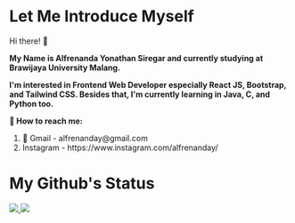 <h1>Let Me Introduce Myself</h1>

<div id = "introduce-myself">
 <p>Hi there! 👋</p>
 <p style = "font-weight: bold"> My Name is Alfrenanda Yonathan Siregar and currently studying at Brawijaya University Malang. </p>
 <p style = "font-weight: bold"> I'm interested in Frontend Web Developer especially React JS, Bootstrap, and Tailwind CSS. Besides that, I'm currently learning in Java, C, and Python too. </p>
<div>

<div id = "contact-me">
  <p style = "font-weight: bold">
    🔗 How to reach me:
  </p>
  <ol>
    <li> 📧 Gmail - alfrenanday@gmail.com </li>
    <li> Instagram - https://www.instagram.com/alfrenanday/ </li>
  </ol>
</div>

 <h1>My Github's Status</h1>
<a href = "https://github.com/anuraghazra/github-readme-stats">
  <img src = "https://github-readme-stats.vercel.app/api?username=yonathansiregar&show_icons=true&theme=tokyonight&line_height=40px" />
</a>

<a href = "https://github.com/anuraghazra/github-readme-stats">
  <img src = "https://github-readme-stats.vercel.app/api/top-langs/?username=yonathansiregar&langs_count=5&theme=tokyonight" />
</a>
